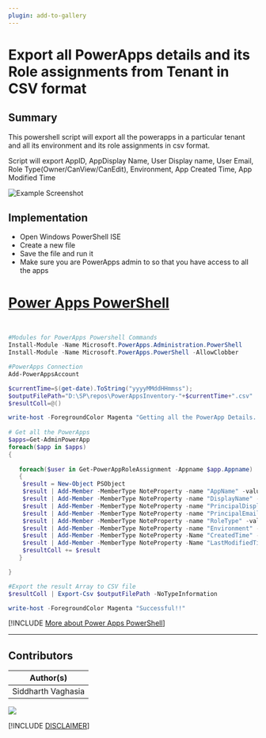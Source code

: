 ```yaml
---
plugin: add-to-gallery
---
```


# Export all PowerApps details and its Role assignments from Tenant in CSV format

## Summary

This powershell script will export all the powerapps in a particular tenant and all its environment and its role assignments in csv format.


Script will export AppID, AppDisplay Name, User Display name, User Email, Role Type(Owner/CanView/CanEdit), Environment, App Created Time, App Modified Time

![Example Screenshot](assets/SampleOutPut.png)


## Implementation

- Open Windows PowerShell ISE
- Create a new file
- Save the file and run it
- Make sure you are PowerApps admin to so that you have access to all the apps
 
# [Power Apps PowerShell](#tab/powerapps-ps)
```powershell


#Modules for PowerApps Powershell Commands
Install-Module -Name Microsoft.PowerApps.Administration.PowerShell
Install-Module -Name Microsoft.PowerApps.PowerShell -AllowClobber

#PowerApps Connection
Add-PowerAppsAccount

$currentTime=$(get-date).ToString("yyyyMMddHHmmss");    
$outputFilePath="D:\SP\repos\PowerAppsInventory-"+$currentTime+".csv"    
$resultColl=@()   

write-host -ForegroundColor Magenta "Getting all the PowerApp Details..."  
   
# Get all the PowerApps  
$apps=Get-AdminPowerApp 
foreach($app in $apps)  
{  
   
   foreach($user in Get-PowerAppRoleAssignment -Appname $app.Appname)
   { 
    $result = New-Object PSObject
    $result | Add-Member -MemberType NoteProperty -name "AppName" -value $app.AppName -Force
    $result | Add-Member -MemberType NoteProperty -name "DisplayName" -value $app.DisplayName  -Force
    $result | Add-Member -MemberType NoteProperty -name "PrincipalDisplayName" -value $user.PrincipalDisplayName-Force
    $result | Add-Member -MemberType NoteProperty -name "PrincipalEmail" -value $user.PrincipalEmail-Force
    $result | Add-Member -MemberType NoteProperty -name "RoleType" -value $user.RoleType-Force
    $result | Add-Member -MemberType NoteProperty -name "Environment" -value $app.EnvironmentName -Force
    $result | Add-Member -MemberType NoteProperty -Name "CreatedTime" -value $app.CreatedTime  -Force
    $result | Add-Member -MemberType NoteProperty -Name "LastModifiedTime" -value $app.LastModifiedTime  -Force
    $resultColl += $result 
   }

}  

#Export the result Array to CSV file  
$resultColl | Export-Csv $outputFilePath -NoTypeInformation 

write-host -ForegroundColor Magenta "Successful!!"  

```
[!INCLUDE [More about Power Apps PowerShell](../../docfx/includes/MORE-POWERAPPS.md)]
***

## Contributors

| Author(s) |
|-----------|
| Siddharth Vaghasia |


<img src="https://m365-visitor-stats.azurewebsites.net/script-samples/scripts/powerapps-get-app-users-list-csv?labelText=Visitors" class="img-visitor" aria-hidden="true" />



[!INCLUDE [DISCLAIMER](../../docfx/includes/DISCLAIMER.md)]
